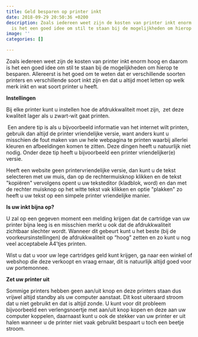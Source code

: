 ```yaml
---
title: Geld besparen op printer inkt
date: 2018-09-29 20:50:36 +0200
description: Zoals iedereen weet zijn de kosten van printer inkt enorm hoog en daarom
  is het een goed idee om stil te staan bij de mogelijkheden om hierop te besparen.
image: ''
categories: []

---
```

Zoals iedereen weet zijn de kosten van printer inkt enorm hoog en daarom is het een goed idee om stil te staan bij de mogelijkheden om hierop te besparen. Allereerst is het goed om te weten dat er verschillende soorten printers en verschillende soort inkt zijn en dat u altijd moet letten op welk merk inkt en wat soort printer u heeft.

**Instellingen**

Bij elke printer kunt u instellen hoe de afdrukkwaliteit moet zijn,  zet deze kwaliteit lager als u zwart-wit gaat printen. 

 Een andere tip is als u bijvoorbeeld informatie van het internet wilt printen, gebruik dan altijd de printer vriendelijke versie, want anders kunt u misschien de fout maken van uw hele webpagina te printen waarbij allerlei kleuren en afbeeldingen komen te zitten. Deze dingen heeft u natuurlijk niet nodig. Onder deze tip heeft u bijvoorbeeld een printer vriendelijker(e) versie.   
  
 Heeft een website geen printervriendelijke versie, dan kunt u de tekst selecteren met uw muis, dan op de rechtermuisknop klikken en de tekst "kopiëren" vervolgens opent u uw teksteditor (kladblok, word) en dan met de rechter muisknop op het witte tekst vak klikken en optie "plakken" zo heeft u uw tekst op een simpele printer vriendelijke manier.

**Is uw inkt bijna op?**

U zal op een gegeven moment een melding krijgen dat de cartridge van uw printer bijna leeg is en misschien merkt u ook dat de afdrukkwaliteit zichtbaar slechter wordt. Wanneer dit gebeurt kunt u het beste (bij de voorkeursinstellingen) de afdrukkwaliteit op “hoog” zetten en zo kunt u nog veel acceptabele A4’tjes printen.

Wist u dat u voor uw lege cartridges geld kunt krijgen, ga naar een winkel of webshop die deze verkoopt en vraag ernaar, dit is natuurlijk altijd goed voor uw portemonnee.

**Zet uw printer uit**

Sommige printers hebben geen aan/uit knop en deze printers staan dus vrijwel altijd standby als uw computer aanstaat. Dit kost uiteraard stroom dat u niet gebruikt en dat is altijd zonde. U kunt voor dit probleem bijvoorbeeld een verlengsnoertje met aan/uit knop kopen en deze aan uw computer koppelen, daarnaast kunt u ook de stekker van uw printer er uit halen wanneer u de printer niet vaak gebruikt bespaart u toch een beetje stroom.